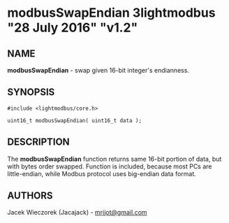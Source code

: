 # modbusSwapEndian 3lightmodbus "28 July 2016" "v1.2"

## NAME
**modbusSwapEndian** - swap given 16-bit integer's endianness.

## SYNOPSIS
`#include <lightmodbus/core.h>`

`uint16_t modbusSwapEndian( uint16_t data );`

## DESCRIPTION
The **modbusSwapEndian** function returns same 16-bit portion of data, but with bytes order swapped. Function is included, because most PCs
are little-endian, while Modbus protocol uses big-endian data format.   

## AUTHORS
Jacek Wieczorek (Jacajack) - mrjjot@gmail.com
